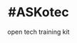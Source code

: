 ---
title: '#ASKotec'
subtitle: open tech training kit
thumbnail: assets/img/resources/askotec.jpg
link: https://askotec.asknet.community/
---
